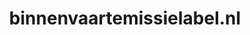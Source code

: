 ---
layout: post
title: "binnenvaartemissielabel.nl"
internal_url: "/dutchgov/binnenvaartemissielabel.nl.html"
subdomains_count: 6
all_subdomains_count: 7
urls_count: 6
ssl_rank: 0
http_rank: 43.333333333333
url_link: /data/binnenvaartemissielabel.nl/urls.txt
all_subdomains_link: /data/binnenvaartemissielabel.nl/all_subdomains.txt
subdomains_link: /data/binnenvaartemissielabel.nl/subdomains.txt
categories: dutchgov
---